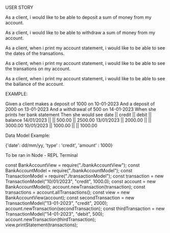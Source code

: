 USER STORY

As a client, i would like to be able to deposit a sum of money from my account.

As a client, i would like to be able to withdraw a sum of money from my account.

As a client, when i print my account statement, i would like to be able to see the dates of the transations.

As a client, when i print my account statement, i would like to be able to see the transations on my account.

As a client, when i print my account statement, i would like to be able to see the ballance of the account.

EXAMPLE:

Given a client makes a deposit of 1000 on 10-01-2023
And a deposit of 2000 on 13-01-2023
And a withdrawal of 500 on 14-01-2023
When she prints her bank statement
Then she would see
date || credit || debit || balance
14/01/2023 || || 500.00 || 2500.00
13/01/2023 || 2000.00 || || 3000.00
10/01/2023 || 1000.00 || || 1000.00

Data Model Example:

{'date': dd/mm/yy, 'type' : 'credit', 'amount' : 1000}

To be ran in Node - REPL Terminal

const BankAccountView = require("./bankAccountView");
const BankAccountModel = require("./bankAccountModel");
const TransactionModel = require("./transactionModel");
const transaction = new TransactionModel("10/01/2023", "credit", 1000.0);
const account = new BankAccountModel();
account.newTransaction(transaction);
const transactions = account.allTransactions();
const view = new BankAccountView(account);
const secondTransaction = new TransactionModel("13-01-2023", "credit", 2000);
account.newTransaction(secondTransaction);
const thirdTransaction = new TransactionModel("14-01-2023", "debit", 500);
account.newTransaction(thirdTransaction);
view.printStatement(transactions);
